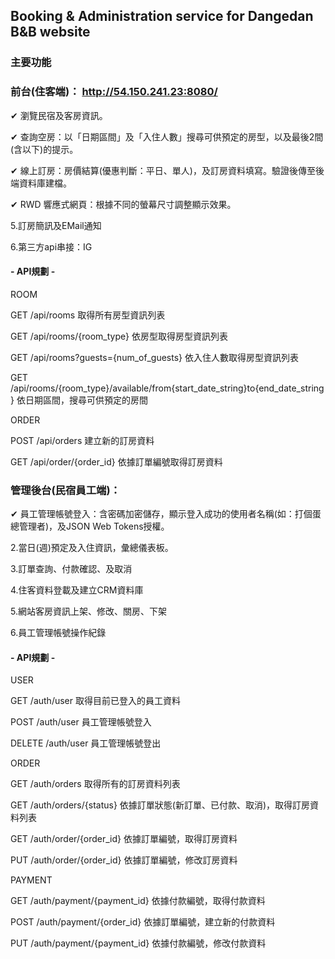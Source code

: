 ## Booking & Administration service for Dangedan B&B website

### 主要功能

### 前台(住客端)： http://54.150.241.23:8080/

✔ 瀏覽民宿及客房資訊。

✔ 查詢空房：以「日期區間」及「入住人數」搜尋可供預定的房型，以及最後2間(含以下)的提示。

✔ 線上訂房：房價結算(優惠判斷：平日、單人)，及訂房資料填寫。驗證後傳至後端資料庫建檔。

✔ RWD 響應式網頁：根據不同的螢幕尺寸調整顯示效果。

5.訂房簡訊及EMail通知

6.第三方api串接：IG

#### - API規劃 -

ROOM

GET /api/rooms 取得所有房型資訊列表

GET /api/rooms/{room_type} 依房型取得房型資訊列表

GET /api/rooms?guests={num_of_guests} 依入住人數取得房型資訊列表

GET /api/rooms/{room_type}/available/from{start_date_string}to{end_date_string} 依日期區間，搜尋可供預定的房間

ORDER

POST /api/orders 建立新的訂房資料

GET /api/order/{order_id} 依據訂單編號取得訂房資料


### 管理後台(民宿員工端)：

✔ 員工管理帳號登入：含密碼加密儲存，顯示登入成功的使用者名稱(如：打個蛋總管理者)，及JSON Web Tokens授權。

2.當日(週)預定及入住資訊，彙總儀表板。

3.訂單查詢、付款確認、及取消

4.住客資料登載及建立CRM資料庫

5.網站客房資訊上架、修改、關房、下架

6.員工管理帳號操作紀錄

#### - API規劃 -

USER

GET /auth/user 取得目前已登入的員工資料

POST /auth/user 員工管理帳號登入

DELETE /auth/user 員工管理帳號登出

ORDER

GET /auth/orders 取得所有的訂房資料列表

GET /auth/orders/{status} 依據訂單狀態(新訂單、已付款、取消)，取得訂房資料列表

GET /auth/order/{order_id} 依據訂單編號，取得訂房資料

PUT /auth/order/{order_id} 依據訂單編號，修改訂房資料

PAYMENT

GET /auth/payment/{payment_id} 依據付款編號，取得付款資料

POST /auth/payment/{order_id} 依據訂單編號，建立新的付款資料

PUT /auth/payment/{payment_id} 依據付款編號，修改付款資料

